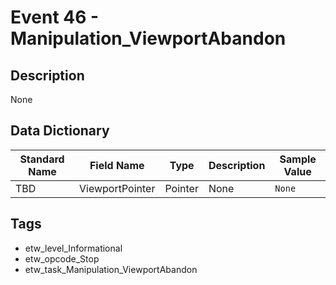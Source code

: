 # Event 46 - Manipulation_ViewportAbandon

## Description
None

## Data Dictionary
|Standard Name|Field Name|Type|Description|Sample Value|
|---|---|---|---|---|
|TBD|ViewportPointer|Pointer|None|`None`|

## Tags
* etw_level_Informational
* etw_opcode_Stop
* etw_task_Manipulation_ViewportAbandon